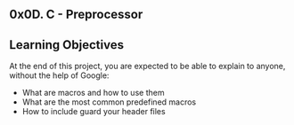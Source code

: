 ## 0x0D. C - Preprocessor
## 
## Learning Objectives
At the end of this project, you are expected to be able to explain to anyone, without the help of Google:

* What are macros and how to use them
* What are the most common predefined macros
* How to include guard your header files
